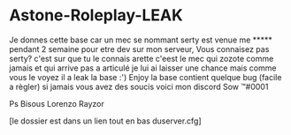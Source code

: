 # Astone-Roleplay-LEAK
Je donnes cette base car un mec se nommant serty est venue me ***** pendant 2 semaine pour etre dev sur mon serveur,
Vous connaisez pas serty? c'est sur que tu le connais arette c'eest le mec qui zozote comme jamais et qui arrive pas a articulé
je lui ai laisser une chance mais comme vous le voyez il a leak la base :') Enjoy la base contient quelque bug (facile a règler) si jamais vous avez des soucis voici mon discord Sow ™#0001

Ps Bisous Lorenzo Rayzor

[le dossier est dans un lien tout en bas duserver.cfg]
